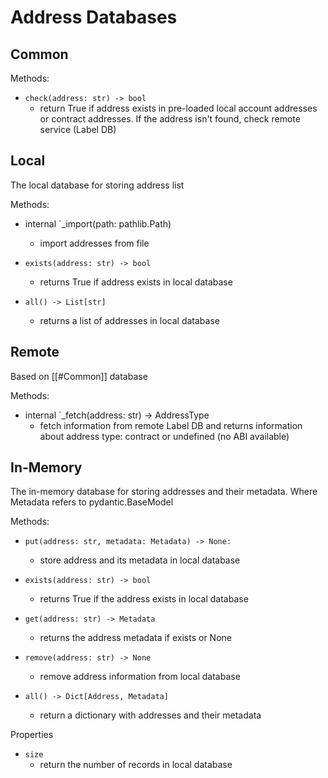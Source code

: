# Address Databases

## Common

Methods:

- `check(address: str) -> bool`
	- return True if address exists in pre-loaded local account addresses or contract addresses. If the address isn't found, check remote service (Label DB)
## Local

The local database for storing address list

Methods:

- internal `_import(path: pathlib.Path)
	- import addresses from file

- `exists(address: str) -> bool`
	- returns True if address exists in local database

- `all() -> List[str]`
	- returns a list of addresses in local database
## Remote

Based on [[#Common]] database

Methods:

- internal `_fetch(address: str) -> AddressType
	- fetch information from remote Label DB and returns information about address type: contract or undefined (no ABI available)
## In-Memory

The in-memory database for storing addresses and their metadata. Where Metadata refers to pydantic.BaseModel

Methods:

- `put(address: str, metadata: Metadata) -> None:`
	- store address and its metadata in local database

- `exists(address: str) -> bool`
	- returns True if the address exists in local database

- `get(address: str) -> Metadata`
	- returns the address metadata if exists or None 

- `remove(address: str) -> None`
	- remove address information from local database

- `all() -> Dict[Address, Metadata]`
	- return a dictionary with addresses and their metadata

Properties

- `size`
	- return the number of records in local database
